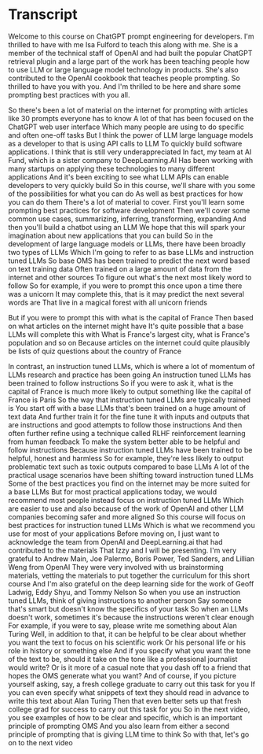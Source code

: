 # Transcript
Welcome to this course on ChatGPT prompt engineering 
for developers. I'm thrilled to have with 
me Isa Fulford to teach this along with me. She 
is a member of the technical staff of 
OpenAI and had built the popular ChatGPT 
retrieval plugin and a large part of the work has been teaching 
people how to use LLM or large language 
model technology in products. She's also contributed to the 
OpenAI cookbook that teaches people prompting. So thrilled 
to have you with you. And I'm thrilled to be here and share 
some prompting best practices with you all. 
 
So there's been a lot of material on the internet 
for prompting with articles like 30 prompts everyone 
has to know A lot of that has been focused on the 
ChatGPT web user interface Which many people 
are using to do specific and often one-off tasks 
But I think the power of LLM large language models as a 
developer to that is using API calls to LLM To quickly build 
software applications. I think that is still very 
underappreciated In fact, my team at AI Fund, which is a sister company 
to DeepLearning.AI Has been working with many startups on applying 
these technologies to many different applications 
And it's been exciting to see what LLM APIs 
can enable developers to very quickly build So 
in this course, we'll share with you some 
of the possibilities for what you can do As well 
as best practices for how you can do them There's 
a lot of material to cover. First you'll learn some prompting best 
practices for software development Then we'll cover some 
common use cases, summarizing, inferring, transforming, expanding And then you'll build 
a chatbot using 
an LLM We hope that this will spark your imagination about new 
applications that you can build So in the 
development of large language models or LLMs, there 
have been broadly two types of LLMs Which 
I'm going to refer to as base LLMs and instruction 
tuned LLMs So base OMS has been trained to predict the next 
word based on text training data Often trained 
on a large amount of data from the 
internet and other sources To figure out what's 
the next most likely word to follow So for example, 
if you were to prompt this once upon a time there 
was a unicorn It may complete this, that 
is it may predict the next several words are That live in a magical 
forest with all unicorn friends 
 
But if you were to prompt this with what is the capital 
of France Then based on what articles on 
the internet might have It's quite possible that a 
base LLMs will complete this with What is France's largest 
city, what is France's population and so on Because articles on the 
internet could quite plausibly be lists 
of quiz questions about the country of France 
 
In contrast, an instruction tuned LLMs, 
which is where a lot of momentum of LLMs research and practice 
has been going An instruction tuned LLMs has 
been trained to follow instructions So if you 
were to ask it, what is the capital of France is much more 
likely to output something like the capital of France is Paris So 
the way that instruction tuned LLMs are typically trained is You start 
off with a base LLMs that's been trained on a huge amount 
of text data And further train it for the fine tune it 
with inputs and outputs that are instructions and good 
attempts to follow those instructions And 
then often further refine using a technique called RLHF 
reinforcement learning from human feedback To make the system 
better able to be helpful and follow instructions Because 
instruction tuned LLMs have been trained to be helpful, honest 
and harmless So for example, they're less likely to output 
problematic text such as toxic outputs compared to base LLMs A lot 
of the practical usage scenarios have been shifting toward 
instruction tuned LLMs Some of the best practices you 
find on the internet may be more suited for a base LLMs 
But for most practical applications today, we would 
recommend most people instead focus on 
instruction tuned LLMs Which are easier to use and 
also because of the work of OpenAI and other LLM companies becoming 
safer and more aligned 
So this course will focus on best practices for 
instruction tuned LLMs Which is what we recommend you use for most 
of your applications Before moving on, I just want 
to acknowledge the team from OpenAI and DeepLearning.ai 
that had contributed to the materials That Izzy 
and I will be presenting. I'm very grateful to Andrew Main, Joe Palermo, 
Boris Power, Ted Sanders, and Lillian Weng from OpenAI 
They were very involved with us brainstorming materials, vetting the 
materials to put together the curriculum for this short 
course And I'm also grateful on the deep learning 
side for the work of Geoff Ladwig, Eddy Shyu, and 
Tommy Nelson So when you use an instruction tuned LLMs, think of giving 
instructions to another person Say someone 
that's smart but doesn't know the specifics of 
your task So when an LLMs doesn't work, sometimes it's because the instructions weren't 
clear enough For example, if you were 
to say, please write me something about Alan Turing Well, 
in addition to that, it can be helpful 
to be clear about whether you want the text to focus on 
his scientific work Or his personal life or 
his role in history or something else And 
if you specify what you want the tone 
of the text to be, should it take on the tone like a 
professional journalist would write? Or is it more of a casual note 
that you dash off to a friend that hopes the OMS generate what you want? And 
of course, if you picture yourself asking, say, a fresh 
college graduate to carry out this task for you If 
you can even specify what snippets of text they should read in 
advance to write this text about Alan Turing 
Then that even better sets up that fresh 
college grad for success to carry out this 
task for you So in the next video, you see examples of 
how to be clear and specific, which is an 
important principle of prompting OMS And you also learn 
from either a second principle of prompting that 
is giving LLM time to think So with 
that, let's go on to the next video 
 